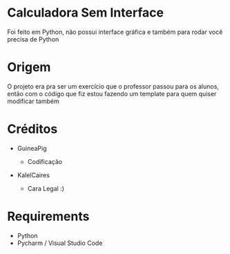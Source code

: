 # Calculadora Sem Interface
Foi feito em Python, não possui interface gráfica e também para rodar você precisa de Python
# Origem
O projeto era pra ser um exercício que o professor passou para os alunos, então com o código que fiz estou fazendo um template para quem quiser modificar também
# Créditos
- GuineaPig
  - Codificação

- KalelCaires
  - Cara Legal :)
# Requirements
- Python
- Pycharm / Visual Studio Code
